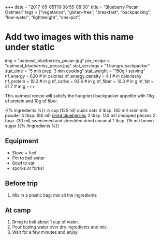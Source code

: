 +++
date = "2017-05-05T10:08:55-08:00"
title = "Blueberry Pecan Oatmeal"
tags = ["vegetarian", "gluten-free", "breakfast", "backpacking", "low-water", "lightweight", "one-pot"]
# Add two images with this name under static
img = "oatmeal_blueberries_pecan.jpg"
pin_recipe = "oatmeal_blueberries_pecan.jpg"
stat_servings = "1 hungry backpacker"
stat_time = "5 min prep, 3 min cooking"
stat_weight = "150g / serving"
nf_energy = 620 # in calories
nf_energy_density = 4.1 # in calories/g
nf_protein = 19.3 # in g
nf_carbs = 93.6 # in g
nf_fiber = 10.3 # in g
nf_fat = 21.7 # in g
+++

This oatmeal recipe will satisfy the hungriest backpacker appetite with 19g of protein and 10g of fiber.

{{% ingredients %}}
½ cup (125 ml) quick oats
4 tbsp. (60 ml) skim milk powder
4 tbsp. (60 ml) <a target="_blank" href="https://www.amazon.com/dp/B012XC03DQ/ref=sxr_rr_xsim_1?pf_rd_m=ATVPDKIKX0DER&amp;pf_rd_p=3513574162&amp;pd_rd_wg=NxCQA&amp;pf_rd_r=NWFJXGAPHWF9A0GKYCKS&amp;pf_rd_s=desktop-rhs-carousels&amp;pf_rd_t=301&amp;pd_rd_i=B012XC03DQ&amp;pd_rd_w=358AM&amp;pf_rd_i=dried%2Bblueberries&amp;pd_rd_r=415e1070-4f12-4c83-80e1-476a9b0e07e2&amp;ie=UTF8&amp;qid=1522014210&amp;sr=1&amp;th=1&_encoding=UTF8&tag=gourmethiking-20&linkCode=ur2&linkId=e0a94e21bb77799ed6decc27eda01a97&camp=1789&creative=9325">dried blueberries</a><img src="//ir-na.amazon-adsystem.com/e/ir?t=gourmethiking-20&l=ur2&o=1" width="1" height="1" border="0" alt="" style="border:none !important; margin:0px !important;" />
2 tbsp. (30 ml) chopped pecans
2 tbsp. (30 ml) sweetened and shredded dried coconut
1 tbsp. (15 ml) brown sugar
{{% /ingredients %}}

## Equipment
- Stove + fuel
- Pot to boil water
- Bowl to eat
- sporks or forks!

## Before trip
1. Mix in a plastic bag: mix all the ingredients
 
## At camp
1. Bring to boil about 1 cup of water.
1. Pour boiling water over dry ingredients and mix.
1. Wait for a few minutes and enjoy!
